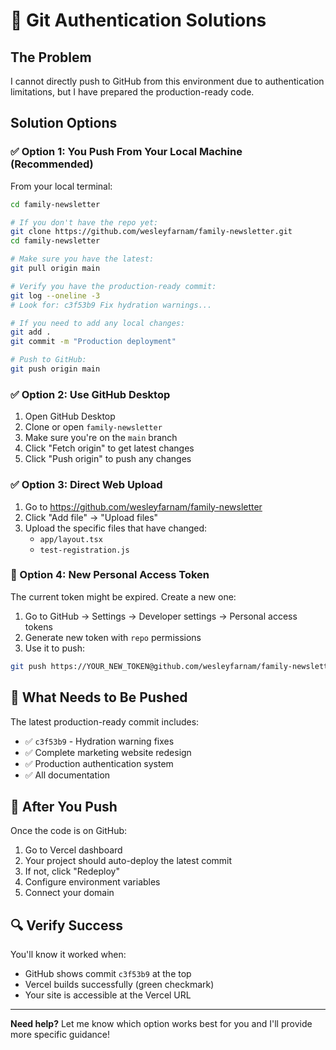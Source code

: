 # 🔐 Git Authentication Solutions

## The Problem
I cannot directly push to GitHub from this environment due to authentication limitations, but I have prepared the production-ready code.

## Solution Options

### ✅ Option 1: You Push From Your Local Machine (Recommended)

From your local terminal:

```bash
cd family-newsletter

# If you don't have the repo yet:
git clone https://github.com/wesleyfarnam/family-newsletter.git
cd family-newsletter

# Make sure you have the latest:
git pull origin main

# Verify you have the production-ready commit:
git log --oneline -3
# Look for: c3f53b9 Fix hydration warnings...

# If you need to add any local changes:
git add .
git commit -m "Production deployment"

# Push to GitHub:
git push origin main
```

### ✅ Option 2: Use GitHub Desktop

1. Open GitHub Desktop
2. Clone or open `family-newsletter`
3. Make sure you're on the `main` branch
4. Click "Fetch origin" to get latest changes
5. Click "Push origin" to push any changes

### ✅ Option 3: Direct Web Upload

1. Go to https://github.com/wesleyfarnam/family-newsletter
2. Click "Add file" → "Upload files"
3. Upload the specific files that have changed:
   - `app/layout.tsx`
   - `test-registration.js`

### 🔑 Option 4: New Personal Access Token

The current token might be expired. Create a new one:

1. Go to GitHub → Settings → Developer settings → Personal access tokens
2. Generate new token with `repo` permissions
3. Use it to push:

```bash
git push https://YOUR_NEW_TOKEN@github.com/wesleyfarnam/family-newsletter.git main
```

## 🎯 What Needs to Be Pushed

The latest production-ready commit includes:
- ✅ `c3f53b9` - Hydration warning fixes
- ✅ Complete marketing website redesign
- ✅ Production authentication system
- ✅ All documentation

## 🚀 After You Push

Once the code is on GitHub:

1. Go to Vercel dashboard
2. Your project should auto-deploy the latest commit
3. If not, click "Redeploy"
4. Configure environment variables
5. Connect your domain

## 🔍 Verify Success

You'll know it worked when:
- GitHub shows commit `c3f53b9` at the top
- Vercel builds successfully (green checkmark)
- Your site is accessible at the Vercel URL

---

**Need help?** Let me know which option works best for you and I'll provide more specific guidance!